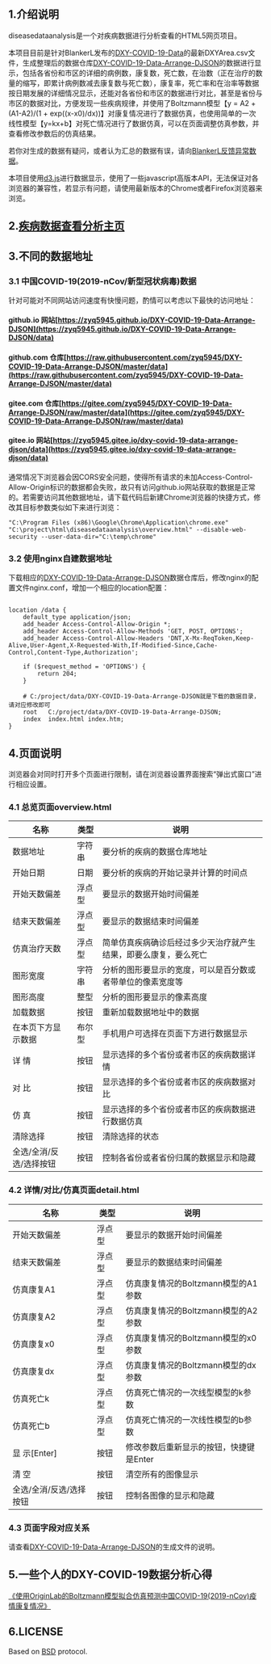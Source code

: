 
## 1.介绍说明

diseasedataanalysis是一个对疾病数据进行分析查看的HTML5网页项目。

本项目目前是针对BlankerL发布的[DXY-COVID-19-Data](https://github.com/BlankerL/DXY-COVID-19-Data)的最新DXYArea.csv文件，生成整理后的数据仓库[DXY-COVID-19-Data-Arrange-DJSON](https://github.com/zyq5945/DXY-COVID-19-Data-Arrange-DJSON)的数据进行显示，包括各省份和市区的详细的病例数，康复数，死亡数，在治数（正在治疗的数量的缩写，即累计病例数减去康复数与死亡数），康复率，死亡率和在治率等数据按日期发展的详细情况显示，还能对各省份和市区的数据进行对比，甚至是省份与市区的数据对比，方便发现一些疾病规律，并使用了Boltzmann模型【y = A2 + (A1-A2)/(1 + exp((x-x0)/dx))】对康复情况进行了数据仿真，也使用简单的一次线性模型【y=kx+b】对死亡情况进行了数据仿真，可以在页面调整仿真参数，并查看修改参数后的仿真结果。

若你对生成的数据有疑问，或者认为汇总的数据有误，请向[BlankerL反馈异常数据](https://github.com/BlankerL/DXY-COVID-19-Crawler/issues/34)。

本项目使用[d3.js](https://d3js.org/)进行数据显示，使用了一些javascript高版本API，无法保证对各浏览器的兼容性，若显示有问题，请使用最新版本的Chrome或者Firefox浏览器来浏览。

## 2.[疾病数据查看分析主页](https://zyq5945.github.io/diseasedataanalysis/overview.html)



## 3.不同的数据地址

### 3.1 中国COVID-19(2019-nCov/新型冠状病毒)数据

针对可能对不同网站访问速度有快慢问题，酌情可以考虑以下最快的访问地址：

#### github.io 网站[https://zyq5945.github.io/DXY-COVID-19-Data-Arrange-DJSON](https://zyq5945.github.io/DXY-COVID-19-Data-Arrange-DJSON/data)

#### github.com 仓库[https://raw.githubusercontent.com/zyq5945/DXY-COVID-19-Data-Arrange-DJSON/master/data](https://raw.githubusercontent.com/zyq5945/DXY-COVID-19-Data-Arrange-DJSON/master/data)

#### gitee.com 仓库[https://gitee.com/zyq5945/DXY-COVID-19-Data-Arrange-DJSON/raw/master/data](https://gitee.com/zyq5945/DXY-COVID-19-Data-Arrange-DJSON/raw/master/data)

#### gitee.io 网站[https://zyq5945.gitee.io/dxy-covid-19-data-arrange-djson/data](https://zyq5945.gitee.io/dxy-covid-19-data-arrange-djson/data)

通常情况下浏览器会因CORS安全问题，使得所有请求的未加Access-Control-Allow-Origin标识的数据都会失败，故只有访问github.io网站获取的数据是正常的。若需要访问其他数据地址，请下载代码后新建Chrome浏览器的快捷方式，修改其目标参数类似如下来进行浏览：


```
"C:\Program Files (x86)\Google\Chrome\Application\chrome.exe" "C:\project\html\diseasedataanalysis\overview.html" --disable-web-security --user-data-dir="C:\temp\chrome"
```

### 3.2 使用nginx自建数据地址

下载相应的[DXY-COVID-19-Data-Arrange-DJSON](https://github.com/zyq5945/DXY-COVID-19-Data-Arrange-DJSON)数据仓库后，修改nginx的配置文件nginx.conf，增加一个相应的location配置：


```

location /data {
	default_type application/json;
	add_header Access-Control-Allow-Origin *;
	add_header Access-Control-Allow-Methods 'GET, POST, OPTIONS';
	add_header Access-Control-Allow-Headers 'DNT,X-Mx-ReqToken,Keep-Alive,User-Agent,X-Requested-With,If-Modified-Since,Cache-Control,Content-Type,Authorization';
	
	if ($request_method = 'OPTIONS') {
	    return 204;
	}
	
	# C:/project/data/DXY-COVID-19-Data-Arrange-DJSON就是下载的数据目录，请对应修改即可
	root   C:/project/data/DXY-COVID-19-Data-Arrange-DJSON;
	index  index.html index.htm;
}

```


## 4.页面说明

浏览器会对同时打开多个页面进行限制，请在浏览器设置界面搜索“弹出式窗口”进行相应设置。

### 4.1 总览页面overview.html

| 名称            | 类型  | 说明                               |
|---------------|-----|----------------------------------|
| 数据地址          | 字符串 | 要分析的疾病的数据仓库地址                    |
| 开始日期          | 日期  | 要分析的疾病的开始记录并计算的时间点               |
| 开始天数偏差        | 浮点型 | 要显示的数据开始时间偏差                     |
| 结束天数偏差        | 浮点型 | 要显示的数据结束时间偏差                     |
| 仿真治疗天数        | 浮点型 | 简单仿真疾病确诊后经过多少天治疗就产生结果，即要么康复，要么死亡 |
| 图形宽度          | 字符串 | 分析的图形要显示的宽度，可以是百分数或者带单位的像素宽度等    |
| 图形高度          | 整型  | 分析的图形要显示的像素高度                    |
| 加载数据          | 按钮  | 重新加载数据地址中的数据                     |
| 在本页下方显示数据     | 布尔型 | 手机用户可选择在页面下方进行数据显示               |
| 详 情           | 按钮  | 显示选择的多个省份或者市区的疾病数据详情             |
| 对 比           | 按钮  | 显示选择的多个省份或者市区的疾病数据对比             |
| 仿 真           | 按钮  | 显示选择的多个省份或者市区的疾病数据进行数据仿真         |
| 清除选择          | 按钮  | 清除选择的状态                          |
| 全选/全消/反选/选择按钮 | 按钮  | 控制各省份或者省份归属的数据显示和隐藏              |


### 4.2 详情/对比/仿真页面detail.html


| 名称            | 类型  | 说明                                |
|---------------|-----|-----------------------------------|
| 开始天数偏差        | 浮点型 | 要显示的数据开始时间偏差                      |
| 结束天数偏差        | 浮点型 | 要显示的数据结束时间偏差                      |
| 仿真康复A1        | 浮点型 | 仿真康复情况的Boltzmann模型的A1参数           |
| 仿真康复A2        | 浮点型 | 仿真康复情况的Boltzmann模型的A2参数           |
| 仿真康复x0        | 浮点型 | 仿真康复情况的Boltzmann模型的x0参数           |
| 仿真康复dx        | 浮点型 | 仿真康复情况的Boltzmann模型的dx参数           |
| 仿真死亡k         | 浮点型 | 仿真死亡情况的一次线型模型的k参数               |
| 仿真死亡b         | 浮点型  | 仿真死亡情况的一次线性模型的b参数               |
| 显 示\[Enter\]  | 按钮  | 修改参数后重新显示的按钮，快捷键是Enter |
| 清 空           | 按钮  | 清空所有的图像显示                         |
| 全选/全消/反选/选择按钮 | 按钮  | 控制各图像的显示和隐藏                       |


### 4.3 页面字段对应关系

请查看[DXY-COVID-19-Data-Arrange-DJSON](https://github.com/zyq5945/DXY-COVID-19-Data-Arrange-DJSON)的生成文件的说明。


## 5.一些个人的DXY-COVID-19数据分析心得


[《使用OriginLab的Boltzmann模型拟合仿真预测中国COVID-19(2019-nCov)疫情康复情况》](https://zyq5945.github.io/zyq5945/blog_13.html)

## 6.LICENSE

Based on [BSD](LICENSE) protocol.


